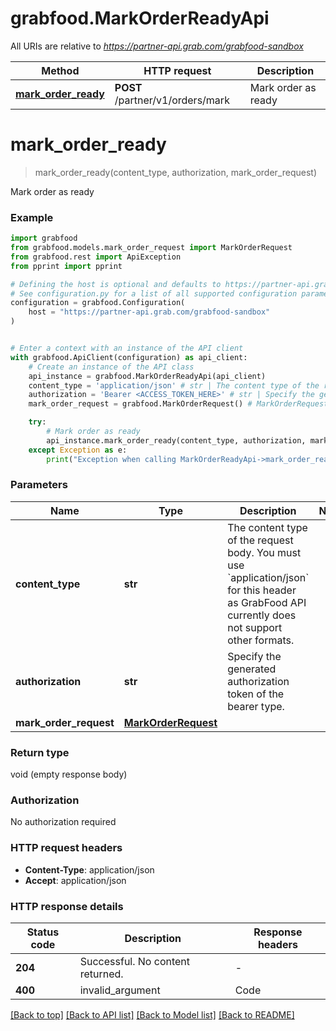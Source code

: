# grabfood.MarkOrderReadyApi

All URIs are relative to *https://partner-api.grab.com/grabfood-sandbox*

Method | HTTP request | Description
------------- | ------------- | -------------
[**mark_order_ready**](MarkOrderReadyApi.md#mark_order_ready) | **POST** /partner/v1/orders/mark | Mark order as ready


# **mark_order_ready**
> mark_order_ready(content_type, authorization, mark_order_request)

Mark order as ready

### Example


```python
import grabfood
from grabfood.models.mark_order_request import MarkOrderRequest
from grabfood.rest import ApiException
from pprint import pprint

# Defining the host is optional and defaults to https://partner-api.grab.com/grabfood-sandbox
# See configuration.py for a list of all supported configuration parameters.
configuration = grabfood.Configuration(
    host = "https://partner-api.grab.com/grabfood-sandbox"
)


# Enter a context with an instance of the API client
with grabfood.ApiClient(configuration) as api_client:
    # Create an instance of the API class
    api_instance = grabfood.MarkOrderReadyApi(api_client)
    content_type = 'application/json' # str | The content type of the request body. You must use `application/json` for this header as GrabFood API currently does not support other formats.
    authorization = 'Bearer <ACCESS_TOKEN_HERE>' # str | Specify the generated authorization token of the bearer type.
    mark_order_request = grabfood.MarkOrderRequest() # MarkOrderRequest | 

    try:
        # Mark order as ready
        api_instance.mark_order_ready(content_type, authorization, mark_order_request)
    except Exception as e:
        print("Exception when calling MarkOrderReadyApi->mark_order_ready: %s\n" % e)
```



### Parameters


Name | Type | Description  | Notes
------------- | ------------- | ------------- | -------------
 **content_type** | **str**| The content type of the request body. You must use &#x60;application/json&#x60; for this header as GrabFood API currently does not support other formats. | 
 **authorization** | **str**| Specify the generated authorization token of the bearer type. | 
 **mark_order_request** | [**MarkOrderRequest**](MarkOrderRequest.md)|  | 

### Return type

void (empty response body)

### Authorization

No authorization required

### HTTP request headers

 - **Content-Type**: application/json
 - **Accept**: application/json

### HTTP response details

| Status code | Description | Response headers |
|-------------|-------------|------------------|
**204** | Successful. No content returned. |  -  |
**400** | invalid_argument | Code | Reason | Message | | ----- | ------ | ------- | | 400 | invalid_argument | invalid order state | | 400 | invalid_argument | order already marked ready| | 400 | invalid_argument | invalid markStatus: 0|  |  -  |

[[Back to top]](#) [[Back to API list]](../README.md#documentation-for-api-endpoints) [[Back to Model list]](../README.md#documentation-for-models) [[Back to README]](../README.md)


